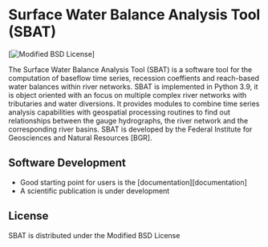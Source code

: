 # Surface Water Balance Analysis Tool (SBAT)

[![Modified BSD License](http://img.shields.io/badge/license-BSD-blue.svg?style=flat-square)]

The Surface Water Balance Analysis Tool (SBAT) is a software tool for the computation of baseflow time series, recession coeffients and reach-based water balances within river networks. SBAT is implemented in Python 3.9, it is object oriented with an focus on multiple complex river networks with tributaries and water diversions. It provides modules to combine time series analysis capabilities with geospatial processing routines to find out relationships between the gauge hydrographs, the river network and the corresponding river basins. SBAT is developed by the Federal Institute for Geosciences and Natural Resources [BGR].

## Software Development

- Good starting point for users is the [documentation][documentation]
-  A scientific publication is under development

## License

SBAT is distributed under the Modified BSD License
